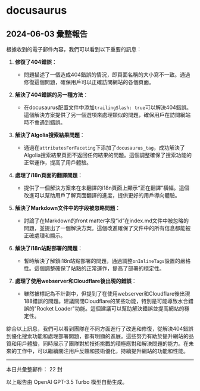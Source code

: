 # docusaurus

## 2024-06-03 彙整報告

根據收到的電子郵件內容，我們可以看到以下重要的訊息：



1. **修復了404錯誤**：

   - 問題描述了一個造成404錯誤的情況，即頁面名稱的大小寫不一致。通過修復這個問題，確保用戶可以正確訪問網站的各個頁面。



2. **解決了404錯誤的另一種方法**：

   - 在docusaurus配置文件中添加`trailingSlash: true`可以解決404錯誤。這個解決方案提供了另一個選項來處理類似的問題，確保用戶在訪問網站時不會遇到錯誤。



3. **解決了Algolia搜索結果問題**：

   - 通過在`attributesForFaceting`下添加了`docusaurus_tag`，成功解決了Algolia搜索結果頁面不返回任何結果的問題。這個調整確保了搜索功能的正常運作，提高了用戶體驗。



4. **處理了i18n頁面的翻譯問題**：

   - 提供了一個解決方案來在未翻譯的i18n頁面上顯示“正在翻譯”橫幅。這個改進可以幫助用戶了解頁面翻譯的進度，提供更好的用戶導向體驗。



5. **解決了Markdown文件中的字段被忽略問題**：

   - 討論了在Markdown的front matter字段“id”在index.md文件中被忽略的問題，並提出了一個解決方案。這個改進確保了文件中的所有信息都能被正確處理和顯示。



6. **解決了i18n站點部署的問題**：

   - 暫時解決了解鎖i18n站點部署的問題，通過調整`onInlineTags`設置的嚴格性。這個調整確保了站點的正常運作，提高了部署的穩定性。



7. **處理了使用webserver和Cloudflare後出現的錯誤**：

   - 雖然被標記為不計劃中，但提到了在使用webserver和Cloudflare後出現188錯誤的問題。建議關閉Cloudflare的某些功能，特別是可能導致水合錯誤的"Rocket Loader"功能。這個建議可以幫助解決錯誤並提高網站的穩定性。



綜合以上訊息，我們可以看到團隊在不同方面進行了改進和修復，從解決404錯誤到優化搜索功能和處理部署問題，都有明顯的進展。這些努力有助於提升網站的品質和用戶體驗，同時展示了團隊對於技術挑戰的積極應對和解決問題的能力。在未來的工作中，可以繼續關注用戶反饋和技術優化，持續提升網站的功能和性能。



---



本日共彙整郵件： 22 封



以上報告由 OpenAI GPT-3.5 Turbo 模型自動生成。